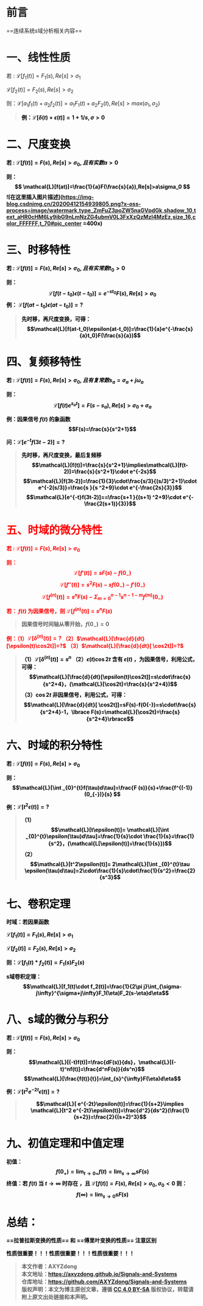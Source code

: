 # 前言
==连续系统s域分析相关内容==
# 一、线性性质
若 :
$\mathcal{L}[f_1(t)]=F_1(s) , Re[s]>\sigma_1$ 

$\mathcal{L}[f_2(t)]=F_2(s) , Re[s]>\sigma_2$

则：$\mathcal{L}[a_1f_1(t)+a_2f_2(t)]=a_1F_1(t)+a_2F_2(t),Re[s]>max(\sigma_1,\sigma_2)$

><strong><font color=black>例：$\mathcal{L}[\delta(t)+\epsilon(t)]=1+1/s,\sigma>0$
# 二、尺度变换
若 :
$\mathcal{L}[f(t)]=F (s) , Re[s]>\sigma_0,且有实数 a>0$ 

则：
$$
\mathcal{L}[f(at)]=\frac{1}{a}F(\frac{s}{a}),Re[s]>a\sigma_0
$$
![在这里插入图片描述](https://img-blog.csdnimg.cn/20200412154939805.png?x-oss-process=image/watermark,type_ZmFuZ3poZW5naGVpdGk,shadow_10,text_aHR0cHM6Ly9ibG9nLmNzZG4ubmV0L3FxXzQzMzI4MzEz,size_16,color_FFFFFF,t_70#pic_center =400x)
# 三、时移特性
若 :
$\mathcal{L}[f(t)]=F (s) , Re[s]>\sigma_0,且有实常数 t_0>0$ 

则：
$$
\mathcal{L}[f(t-t_0)\epsilon(t-t_0)]=e^{-st_0}F(s),Re[s]>\sigma_0
$$
例： $\mathcal{L}[f(at-t_0)\epsilon(at-t_0)]=?$

><strong><font color=black>先时移，再尺度变换，可得：$$\mathcal{L}[f(at-t_0)\epsilon(at-t_0)]=\frac{1}{a}e^{-\frac{s}{a}t_0}F(\frac{s}{a})$$

# 四、复频移特性
若 :
$\mathcal{L}[f(t)]=F (s) , Re[s]>\sigma_0,且有复常数 s_a=\sigma_a+j\omega_a$ 

则：
$$
 \mathcal{L}[f(t)e^{s_a t}] =F(s-s_a),Re[s]>\sigma_0+\sigma_a
$$

例：因果信号 $f(t)$ 的象函数 $$F(s)=\frac{s}{s^2+1}$$

问：$\mathcal{L}[e^{-t}f(3t-2)]=?$
><strong><font color=black>先时移，再尺度变换，最后复频移
>$$\mathcal{L}[f(t)]=\frac{s}{s^2+1}\implies\mathcal{L}[f(t-2)]=\frac{s}{s^2+1}\cdot e^{-2s}$$
>$$\mathcal{L}[f(3t-2)]=\frac{1}{3}\cdot\frac{s/3}{(s/3)^2+1}\cdot e^{-2(s/3)}=\frac{s }{s ^2+9}\cdot e^{-\frac{2s}{3}}$$
>$$\mathcal{L}[e^{-t}f(3t-2)]==\frac{s+1 }{(s+1) ^2+9}\cdot e^{-\frac{2(s+1)}{3}}$$
# <font color=red>五、时域的微分特性
<font color=red>若 :
$\mathcal{L}[f(t)]=F (s) , Re[s]>\sigma_0$ 

<font color=red>则：$$\mathcal{L}[f'(t)]=sF(s)-f(0_{-})$$
$$
\mathcal{L}[f''(t)]=s^2F(s)-sf(0_{-})-f'(0_{-})
$$
$$
\mathcal{L}[f^{(n)}(t)]=s^nF(s)-\Sigma_{m=0}^{n-1}s^{n-1-m}f^{(m)}(0_{-})
$$

若： $f(t)$ 为因果信号，则 $\mathcal{L}[f^{(n)}(t)]=s^nF(s)$
>因果信号时间轴从零开始，$f(0_{-})=0$

<font color=red>例：（1）$\mathcal{L}[\delta^{(n)}(t)]=?$ （2）$\mathcal{L}[\frac{d}{dt}[\epsilon(t)\cos2t]]=?$ （3）$\mathcal{L}[\frac{d}{dt}[ \cos2t]]=?$

><strong><font color=black>（1）$\mathcal{L}[\delta^{(n)}(t)]=s^n$
>（2）$\epsilon(t)\cos2t$ 含有 $\epsilon(t)$ ，为因果信号，利用公式，可得：$$\mathcal{L}[\frac{d}{dt}[\epsilon(t)\cos2t]]=s\cdot\frac{s}{s^2+4}，(\mathcal{L}[\cos2t]=\frac{s}{s^2+4})$$
>（3）$\cos2t$ 非因果信号，利用公式，可得：$$\mathcal{L}[\frac{d}{dt}[ \cos2t]]=sF(s)-f(0{-})=s\cdot\frac{s}{s^2+4}-1，\lbrace F(s)=\mathcal{L}[\cos2t]=\frac{s}{s^2+4}\rbrace$$

# 六、时域的积分特性
若 :
$\mathcal{L}[f(t)]=F (s) , Re[s]>\sigma_0$ 

则：
$$\mathcal{L}[\int _{0}^{t}f(\tau)d\tau]=\frac{F (s)}{s}+\frac{f^{(-1)}(0_{-})}{s}  $$

例：$\mathcal{L}[t^2\epsilon(t)]=?$

><strong><font color=black>（1）$$\mathcal{L}[t\epsilon(t)]= \mathcal{L}[\int _{0}^{t}\epsilon(\tau)d\tau]=\frac{1}{s}\cdot \frac{1}{s}=\frac{1}{s^2}，(\mathcal{L[\epsilon(t)]=\frac{1}{s}})$$
>（2）$$\mathcal{L}[t^2\epsilon(t)]= 2\mathcal{L}[\int _{0}^{t}\tau \epsilon(\tau)d\tau]=2\cdot\frac{1}{s}\cdot\frac{1}{s^2}=\frac{2}{s^3}$$


# 七、卷积定理
时域：若因果函数

 $\mathcal{L}[f_1(t)]=F_1(s),Re[s]>\sigma_1$

 $\mathcal{L}[f_2(t)]=F_2(s),Re[s]>\sigma_2$
 
则：$\mathcal{L}[f_1(t)*f_2(t)]=F_1(s)F_2(s)$

s域卷积定理：
$$\mathcal{L}[f_1(t)\cdot f_2(t)]=\frac{1}{2\pi j}\int_{\sigma-j\infty}^{\sigma+j\infty}F_1(\eta)F_2(s-\eta)d\eta$$

# 八、s域的微分与积分
若 :
$\mathcal{L}[f(t)]=F (s) , Re[s]>\sigma_0$ 

则：
$$\mathcal{L}[(-t)f(t)]=\frac{dF(s)}{ds}，\mathcal{L}[(-t)^nf(t)]=\frac{d^nF(s)}{ds^n}$$
$$\mathcal{L}[\frac{f(t)}{t}]=\int_{s}^{\infty}F(\eta)d\eta$$

例：$\mathcal{L}[t^2e^{-2t}\epsilon(t)]=?$

><strong><font color=black>$$\mathcal{L}[ e^{-2t}\epsilon(t)]=\frac{1}{s+2}\implies \mathcal{L}[t^2 e^{-2t}\epsilon(t)]=\frac{d^2}{ds^2}(\frac{1}{s+2})=\frac{2}{(s+2)^3}$$
# 九、初值定理和中值定理
初值： $$f(0_{+})=\lim_{t\to 0_{}+}f(t)=\lim_{s\to \infty}sF(s)$$
终值：若 $f(t)$ 当 $t\to \infty$ 时存在 ，且 $\mathcal{L}[f(t)]=F (s),Re[s]>\sigma_0,\sigma_0<0$
则：$$f(\infty)=\lim_{s\to 0}sF(s)$$

# 总结：
==拉普拉斯变换的性质== 和 ==傅里叶变换的性质== 注意区别

**性质很重要！！！性质很重要！！！性质很重要！！！**
<br>

>本文作者：AXYZdong <br>
>本文地址：https://axyzdong.github.io/Signals-and-Systems<br>
>仓库地址：https://github.com/AXYZdong/Signals-and-Systems<br>
>版权声明：本文为博主原创文章，遵循 [CC 4.0 BY-SA](http://creativecommons.org/licenses/by-sa/4.0/) 版权协议，转载请附上原文出处链接和本声明。